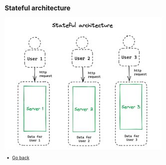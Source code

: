 ## Stateful architecture

![Stateful architecture](./12-stateful-architecture.png)

* [Go back](../readme.md)